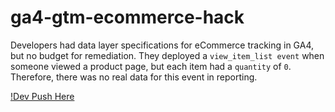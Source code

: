 # ga4-gtm-ecommerce-hack

Developers had data layer specifications for eCommerce tracking in GA4, but no budget for remediation. They deployed a `view_item_list event` when someone viewed a product page, but each item had a `quantity` of `0`. Therefore, there was no real data for this event in reporting. 

[!Dev Push Here](https://github.com/walexbarnes/ga4-gtm-ecommerce-hack/edit/main/WOCC-dev_push.png)
